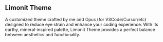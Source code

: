 ## Limonit Theme

A customized theme crafted by me and Opus (for VSCode/Cursor/etc) designed to reduce eye strain and enhance your coding experience. With its earthy, mineral-inspired palette, Limonit Theme provides a perfect balance between aesthetics and functionality.
